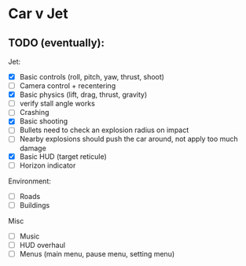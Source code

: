 # Car v Jet

## TODO (eventually):

Jet:
- [x] Basic controls (roll, pitch, yaw, thrust, shoot)
- [ ] Camera control + recentering
- [x] Basic physics (lift, drag, thrust, gravity)
- [ ] verify stall angle works
- [ ] Crashing
- [x] Basic shooting
- [ ] Bullets need to check an explosion radius on impact
- [ ] Nearby explosions should push the car around, not apply too much damage
- [x] Basic HUD (target reticule)
- [ ] Horizon indicator

Environment:
- [ ] Roads
- [ ] Buildings

Misc
- [ ] Music
- [ ] HUD overhaul
- [ ] Menus (main menu, pause menu, setting menu)

